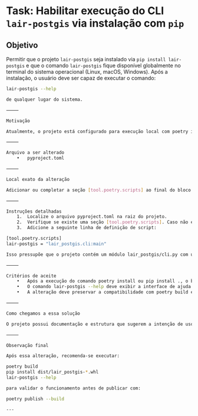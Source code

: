 # Task: Habilitar execução do CLI `lair-postgis` via instalação com `pip`

## Objetivo

Permitir que o projeto `lair-postgis` seja instalado via `pip install lair-postgis` e que o comando `lair-postgis` fique disponível globalmente no terminal do sistema operacional (Linux, macOS, Windows). Após a instalação, o usuário deve ser capaz de executar o comando:

```bash
lair-postgis --help

de qualquer lugar do sistema.

⸻

Motivação

Atualmente, o projeto está configurado para execução local com poetry install, mas a instalação via pip ainda não disponibiliza o comando lair-postgis no terminal. Isso se deve à ausência da definição de ponto de entrada (entry_points) no arquivo pyproject.toml.

⸻

Arquivo a ser alterado
	•	pyproject.toml

⸻

Local exato da alteração

Adicionar ou completar a seção [tool.poetry.scripts] ao final do bloco [tool.poetry] já existente no pyproject.toml.

⸻

Instruções detalhadas
	1.	Localize o arquivo pyproject.toml na raiz do projeto.
	2.	Verifique se existe uma seção [tool.poetry.scripts]. Caso não exista, crie essa seção após o bloco [tool.poetry] ou antes de [tool.poetry.dependencies].
	3.	Adicione a seguinte linha de definição de script:

[tool.poetry.scripts]
lair-postgis = "lair_postgis.cli:main"

Isso pressupõe que o projeto contém um módulo lair_postgis/cli.py com uma função main() definida. Caso esteja em outro lugar, adapte o path do módulo conforme necessário.

⸻

Critérios de aceite
	•	Após a execução do comando poetry install ou pip install ., o binário lair-postgis deve estar disponível no terminal.
	•	O comando lair-postgis --help deve exibir a interface de ajuda esperada.
	•	A alteração deve preservar a compatibilidade com poetry build e poetry publish.

⸻

Como chegamos a essa solução

O projeto possui documentação e estrutura que sugerem a intenção de uso como ferramenta CLI global, mas faltava a definição de entry_points que é o mecanismo oficial do Python para registrar comandos executáveis. A instrução foi baseada em boas práticas para distribuição de pacotes Python no PyPI com suporte multiplataforma.

⸻

Observação final

Após essa alteração, recomenda-se executar:

poetry build
pip install dist/lair_postgis-*.whl
lair-postgis --help

para validar o funcionamento antes de publicar com:

poetry publish --build

--- 
